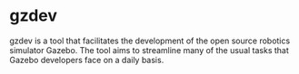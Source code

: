 # gzdev
gzdev is a tool that facilitates the development of the open source robotics simulator Gazebo. The tool aims to streamline many of the usual tasks that Gazebo developers face on a daily basis.
